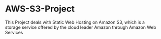 # AWS-S3-Project
This Project deals with Static Web Hosting on Amazon S3, which is a storage service offered by the cloud leader Amazon through Amazon Web Services
